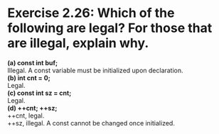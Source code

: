 # Exercise 2.26: Which of the following are legal? For those that are illegal, explain why.

**(a) const int buf;**     
Illegal. A const variable must be initialized upon declaration.      
**(b) int cnt = 0;**      
Legal.      
**(c) const int sz = cnt;**       
Legal.      
**(d) ++cnt; ++sz;**      
++cnt, legal.      
++sz, illegal. A const cannot be changed once initialized.      
